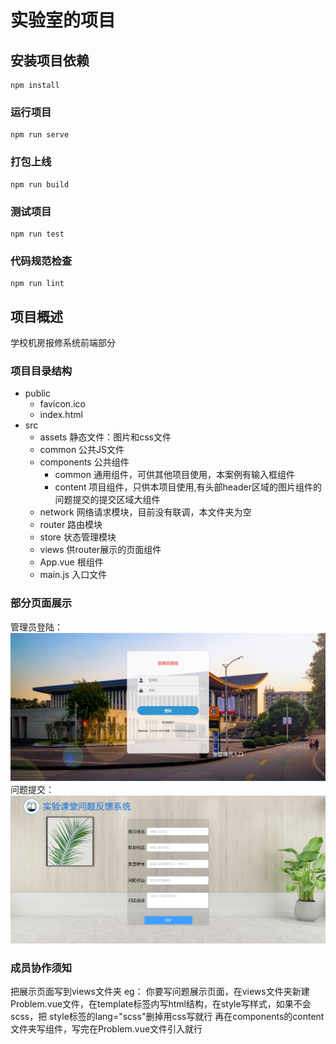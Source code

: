 # 实验室的项目

## 安装项目依赖
```
npm install
```

### 运行项目
```
npm run serve
```

### 打包上线
```
npm run build
```

### 测试项目
```
npm run test
```

### 代码规范检查
```
npm run lint
```
## 项目概述

学校机房报修系统前端部分

### 项目目录结构
+ public
  - favicon.ico
  - index.html
+ src
  - assets 静态文件：图片和css文件
  - common 公共JS文件
  - components 公共组件
    - common 通用组件，可供其他项目使用，本案例有输入框组件
    - content 项目组件，只供本项目使用,有头部header区域的图片组件的问题提交的提交区域大组件
  - network 网络请求模块，目前没有联调，本文件夹为空
  - router 路由模块
  - store 状态管理模块
  - views 供router展示的页面组件
  - App.vue 根组件
  - main.js 入口文件
  
### 部分页面展示
管理员登陆：
![](src/assets/images/login.PNG)
问题提交：
![](src/assets/images/submit.PNG)

### 成员协作须知
把展示页面写到views文件夹
eg：
你要写问题展示页面，在views文件夹新建Problem.vue文件，在template标签内写html结构，在style写样式，如果不会scss，把
style标签的lang="scss"删掉用css写就行
再在components的content文件夹写组件，写完在Problem.vue文件引入就行
